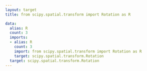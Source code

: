 ```yaml
---
layout: target
title: from scipy.spatial.transform import Rotation as R

data:
  alias: R
  count: 3
  imports:
  - alias: R
    count: 3
    import: from scipy.spatial.transform import Rotation as R
    target: scipy.spatial.transform.Rotation
  target: scipy.spatial.transform.Rotation
---
```

